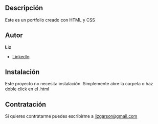## Descripción

Este es un portfolio creado con HTML y CSS

## Autor
**Liz**

* [LinkedIn](www.linkedin.com/in/lizbeth-garcia-s)

## Instalación

Este proyecto no necesita instalación. Simplemente abre la carpeta o haz doble click en el .html

## Contratación 

Si quieres contratarme puedes escribirme a lizgarsor@gmail.com

